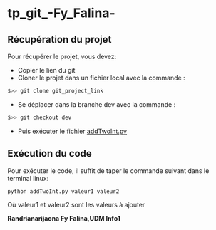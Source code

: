 # tp_git_-Fy_Falina-
## Récupération du projet
Pour récupérer le projet, vous devez:
- Copier le lien du git
- Cloner le projet dans un fichier local avec la commande :
```sh
$>> git clone git_project_link
```
- Se déplacer dans la branche dev avec la commande : 
```sh
$>> git checkout dev
``` 
- Puis exécuter le fichier [addTwoInt.py]

## Exécution du code
Pour exécuter le code, il suffit de taper le commande suivant dans le terminal linux:
```sh
python addTwoInt.py valeur1 valeur2
```
Où valeur1 et valeur2 sont les valeurs à ajouter

**Randrianarijaona Fy Falina,UDM Info1**


[addTwoInt.py]:<https://github.com/Xmistery15/tp_git_-Fy_Falina-/blob/dev/addTwoInt.py>

